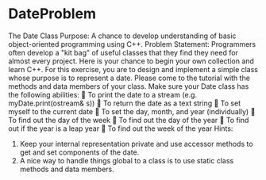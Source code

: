 # DateProblem
The Date Class Purpose: A chance to develop understanding of basic object-oriented programming using C++. 
Problem Statement: Programmers often develop a "kit bag" of useful classes that they find they
need for almost every project. Here is your chance to begin your own collection and learn C++. For
this exercise, you are to design and implement a simple class whose purpose is to represent a date.
Please come to the tutorial with the methods and data members of your class. Make sure
your Date class has the following abilities:
 To print the date to a stream (e.g. myDate.print(ostream& s))
 To return the date as a text string
 To set myself to the current date
 To set the day, month, and year (individually)
 To find out the day of the week
 To find out the day of the year
 To find out if the year is a leap year
 To find out the week of the year
Hints:
1. Keep your internal representation private and use accessor methods to get and set
components of the date.
2. A nice way to handle things global to a class is to use static class methods and data
members.
